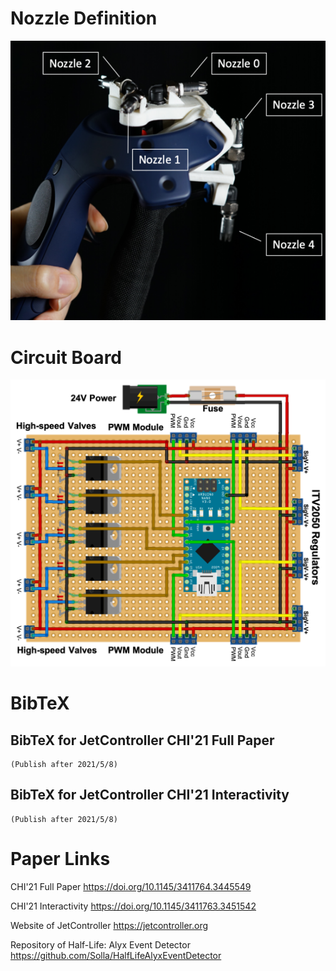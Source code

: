 # Nozzle Definition

![The nozzles definition](NozzleDefinition.png)

# Circuit Board

![The figure of JetController's circuit board](CircuitBoard.png)

# BibTeX 

## BibTeX for JetController CHI'21 Full Paper
```
(Publish after 2021/5/8)
```

## BibTeX for JetController CHI'21 Interactivity
```
(Publish after 2021/5/8)
```

# Paper Links

CHI'21 Full Paper
https://doi.org/10.1145/3411764.3445549

CHI'21 Interactivity
https://doi.org/10.1145/3411763.3451542

Website of JetController
https://jetcontroller.org

Repository of Half-Life: Alyx Event Detector
https://github.com/Solla/HalfLifeAlyxEventDetector
